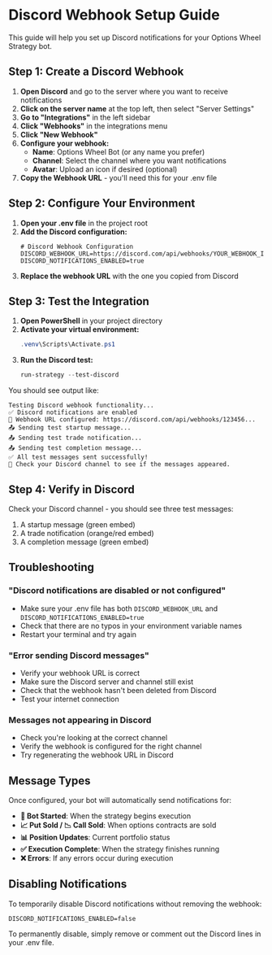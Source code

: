 # Discord Webhook Setup Guide

This guide will help you set up Discord notifications for your Options Wheel Strategy bot.

## Step 1: Create a Discord Webhook

1. **Open Discord** and go to the server where you want to receive notifications
2. **Click on the server name** at the top left, then select "Server Settings"
3. **Go to "Integrations"** in the left sidebar
4. **Click "Webhooks"** in the integrations menu
5. **Click "New Webhook"**
6. **Configure your webhook:**
   - **Name**: Options Wheel Bot (or any name you prefer)
   - **Channel**: Select the channel where you want notifications
   - **Avatar**: Upload an icon if desired (optional)
7. **Copy the Webhook URL** - you'll need this for your .env file

## Step 2: Configure Your Environment

1. **Open your .env file** in the project root
2. **Add the Discord configuration:**
   ```env
   # Discord Webhook Configuration
   DISCORD_WEBHOOK_URL=https://discord.com/api/webhooks/YOUR_WEBHOOK_ID/YOUR_WEBHOOK_TOKEN
   DISCORD_NOTIFICATIONS_ENABLED=true
   ```
3. **Replace the webhook URL** with the one you copied from Discord

## Step 3: Test the Integration

1. **Open PowerShell** in your project directory
2. **Activate your virtual environment:**
   ```powershell
   .venv\Scripts\Activate.ps1
   ```
3. **Run the Discord test:**
   ```powershell
   run-strategy --test-discord
   ```

You should see output like:
```
Testing Discord webhook functionality...
✅ Discord notifications are enabled
📡 Webhook URL configured: https://discord.com/api/webhooks/123456...
📤 Sending test startup message...
📤 Sending test trade notification...
📤 Sending test completion message...
✅ All test messages sent successfully!
📱 Check your Discord channel to see if the messages appeared.
```

## Step 4: Verify in Discord

Check your Discord channel - you should see three test messages:
1. A startup message (green embed)
2. A trade notification (orange/red embed)
3. A completion message (green embed)

## Troubleshooting

### "Discord notifications are disabled or not configured"
- Make sure your .env file has both `DISCORD_WEBHOOK_URL` and `DISCORD_NOTIFICATIONS_ENABLED=true`
- Check that there are no typos in your environment variable names
- Restart your terminal and try again

### "Error sending Discord messages"
- Verify your webhook URL is correct
- Make sure the Discord server and channel still exist
- Check that the webhook hasn't been deleted from Discord
- Test your internet connection

### Messages not appearing in Discord
- Check you're looking at the correct channel
- Verify the webhook is configured for the right channel
- Try regenerating the webhook URL in Discord

## Message Types

Once configured, your bot will automatically send notifications for:

- **🚀 Bot Started**: When the strategy begins execution
- **📈 Put Sold / 📉 Call Sold**: When options contracts are sold
- **📊 Position Updates**: Current portfolio status
- **✅ Execution Complete**: When the strategy finishes running
- **❌ Errors**: If any errors occur during execution

## Disabling Notifications

To temporarily disable Discord notifications without removing the webhook:
```env
DISCORD_NOTIFICATIONS_ENABLED=false
```

To permanently disable, simply remove or comment out the Discord lines in your .env file.
